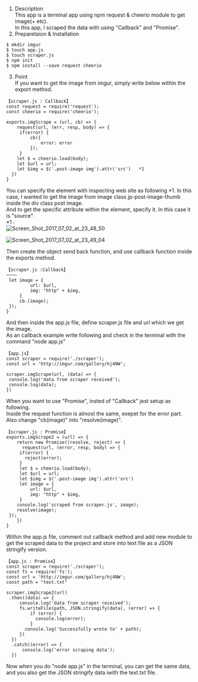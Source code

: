 1. Description  
This app is a terminal app using npm request & cheerio module to get image(+ etc).  
In this app, I scraped the data with using "Callback" and "Promise".  
2. Preparetaion & Installation  
````  
$ mkdir imgur  
$ touch app.js  
$ touch scraper.js  
$ npm init  
$ npm install --save request cheerio  
````  
  
3. Point  
If you want to get the image from imgur, simply write below within the export method.  
````  
【scraper.js : Callback】  
const request = require('request');  
const cheerio = require('cheerio');  
  
exports.imgScrape = (url, cb) => {  
    request(url, (err, resp, body) => {  
     if(error) {  
         cb({  
             error: error  
         });  
     }  
    let $ = cheerio.load(body);    
    let $url = url;  
    let $img = $('.post-image img').attr('src')   *1  
  })  
}    
````  
You can specify the element with inspecting web site as following *1.
In this case,  I wanted to get the image from image class jp-post-image-thumb inside the div class post image.  
And to get the specific attribute within the element, specify it. In this case it is "source".  
*1 :  
<img src="https://image.ibb.co/dUSGXv/Screen_Shot_2017_07_02_at_23_48_50.png" alt="Screen_Shot_2017_07_02_at_23_48_50" border="0">    
    
<img src="https://image.ibb.co/mCZKkF/Screen_Shot_2017_07_02_at_23_49_04.png" alt="Screen_Shot_2017_07_02_at_23_49_04" border="0">  
 

Then create the object send back function, and use callback function inside the exports method.
````  
【scraper.js :Callback】  
~~~~
 let image = {  
         url: $url,  
         img: "http" + $img,  
     }  
     cb.(image);  
 });  
}
````  
And then inside the app.js file, define scraper.js file and url which we get the image.  
As an callback example write following and check in the terminal with the command "node app.js"  

````  
【app.js】   
const scraper = require('./scraper');  
const url = 'http://imgur.com/gallery/hj4NW';  
  
scraper.imgScrape(url, (data) => {   
 console.log('data from scraper received');  
 console.log(data);  
})  
````  
  


When you want to use "Promise", insted of "Callback" jest setup as following.  
Inside the request function is almost the same, exepet for the error part.  
Also change "cb(image)" into "resolve(image)".  
````  
【scraper.js : Promise】  
exports.imgScrape2 = (url) => {  
    return new Promise((resolve, reject) => {  
      request(url, (error, resp, body) => {  
     if(error) {  
       reject(error);  
     }  
     let $ = cheerio.load(body);       
     let $url = url;                   
     let $img = $('.post-image img').attr('src')  
     let image = {  
         url: $url,  
         img: "http" + $img,  
     }  
    console.log('scraped from scraper.js', image);  
    resolve(image);  
 });   
    })  
}  
````
  
Within the app.js file, comment out callback method and add new module to get the scraped data to the project and store into text file as a JSON stringify version.  
````  
【app.js : Promise】  
const scraper = require('./scraper');  
const fs = require('fs');  
const url = 'http://imgur.com/gallery/hj4NW';  
const path = "text.txt"  
    
scraper.imgScrape2(url)  
 .then((data) => {  
     console.log('data from scraper received');  
     fs.writeFile(path, JSON.stringify(data), (error) => {  
         if (error) {  
           console.log(error);  
         }  
       console.log('Successfully wrote to' + path);  
     })  
  })  
  .catch((error) => {  
      console.log('error scraping data');  
  })  
  ````  
    
Now when you do "node app.js" in the terminal, you can get the same data, and you also get the JSON stringify data iwith the text.txt file.  
  
    

